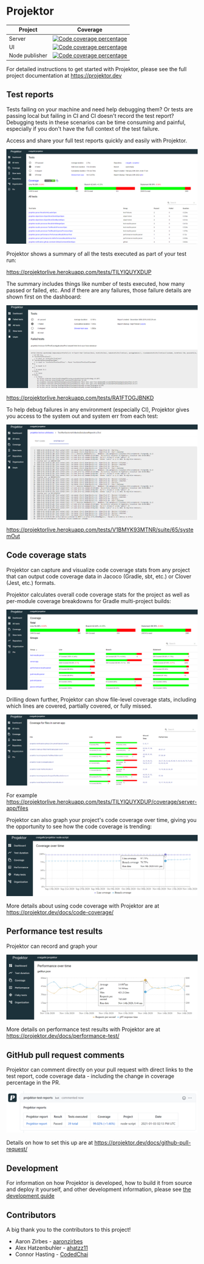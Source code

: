 # Projektor

| Project | Coverage |
| ------- | -------- |
| Server | [![Code coverage percentage](https://projektorlive.herokuapp.com/repo/craigatk/projektor/badge/coverage)](https://projektorlive.herokuapp.com/repository/craigatk/projektor/coverage) |
| UI | [![Code coverage percentage](https://projektorlive.herokuapp.com/repo/craigatk/projektor/project/ui-jest/badge/coverage)](https://projektorlive.herokuapp.com/repository/craigatk/projektor/project/ui-jest/coverage) |
| Node publisher | [![Code coverage percentage](https://projektorlive.herokuapp.com/repo/craigatk/projektor/project/node-script/badge/coverage)](https://projektorlive.herokuapp.com/repository/craigatk/projektor/project/node-script/coverage) |

For detailed instructions to get started with Projektor, please see the full project documentation at https://projektor.dev

## Test reports

Tests failing on your machine and need help debugging them? Or tests are passing local but failing in CI and
CI doesn't record the test report? Debugging tests in these scenarios can be time consuming and painful,
especially if you don't have the full context of the test failure.

Access and share your full test reports quickly and easily with Projektor.

![Projektor test report](images/all-tests-passing.png "Projektor test report")

Projektor shows a summary of all the tests executed as part of your test run:

https://projektorlive.herokuapp.com/tests/TILYIQUYXDUP

The summary includes things like number of tests executed, how many passed or failed, etc.
And if there are any failures, those failure details are shown first on the dashboard:

![Projektor dashboard failed test](images/projektor-dashboard-failed-test.png "Projektor dashboard failed test")

https://projektorlive.herokuapp.com/tests/RA1FTOGJBNKD

To help debug failures in any environment (especially CI), Projektor gives you access
to the system out and system err from each test:

![Projektor system out](images/test-system-output.png "Projektor system out")

https://projektorlive.herokuapp.com/tests/V1BMYK93MTNR/suite/65/systemOut

## Code coverage stats

Projektor can capture and visualize code coverage stats from any project that can output code coverage data in 
Jacoco (Gradle, sbt, etc.) or Clover (Jest, etc.) formats.

Projektor calculates overall code coverage stats for the project as well as per-module coverage breakdowns
for Gradle multi-project builds:

![Projektor overall code coverage](images/code-coverage-overall-and-group.png "Projektor overall code coverage")

Drilling down further, Projektor can show file-level coverage stats, including which lines are covered, partially covered, or fully missed.

![Projektor code coverage files](images/code-coverage-files.png "Projektor code coverage files")

For example https://projektorlive.herokuapp.com/tests/TILYIQUYXDUP/coverage/server-app/files

Projektor can also graph your project's code coverage over time, giving you the opportunity to see
how the code coverage is trending:

![Projektor code coverage graph](images/projektor-code-coverage-graph.png "Projektor code coverage graph")

More details about using code coverage with Projektor are at https://projektor.dev/docs/code-coverage/

## Performance test results

Projektor can record and graph your

![Projektor performance test results graph](images/projektor-performance-graph-full.png "Projektor performance test results graph")

More details on performance test results with Projektor are at https://projektor.dev/docs/performance-test/

## GitHub pull request comments

Projektor can comment directly on your pull request with direct links to the test report, code coverage data - 
including the change in coverage percentage in the PR.

![Projektor pull request comment](images/pr-comment-increased-coverage.png "Projektor pull request comment")

Details on how to set this up are at https://projektor.dev/docs/github-pull-request/

## Development

For information on how Projektor is developed, how to build it from source and deploy it yourself, and other
development information, please see [the development guide](DEVELOPMENT.md)

## Contributors

A big thank you to the contributors to this project!

* Aaron Zirbes - [aaronzirbes](https://github.com/aaronzirbes)
* Alex Hatzenbuhler - [ahatzz11](https://github.com/ahatzz11)
* Connor Hasting - [CodedChai](https://github.com/CodedChai)
